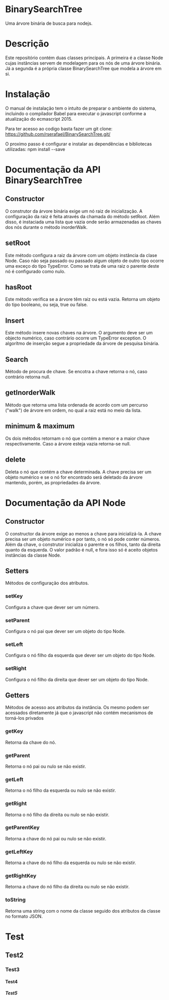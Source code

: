 # BinarySearchTree
Uma árvore binária de busca para nodejs.

# Descrição 
  Este repositório contém duas classes principais. A primeira é a classe Node cujas instâncias servem de modelagem para os nós de uma árvore binária. Já a segunda é a própria classe BinarySearchTree que modela a árvore em si.
  
# Instalação 

 O manual de instalação tem o intuito de preparar o ambiente do sistema, incluindo o compilador Babel para executar o javascript conforme a atualização do ecmascript 2015.

Para ter acesso ao codigo basta fazer um git clone: 
	https://github.com/rserafael/BinarySearchTree.git/
  
O proximo passo é configurar e instalar as dependências e bibliotecas utilizadas:
   npm install --save

# Documentação da API BinarySearchTree

## Constructor
  
  O construtor da árvore binária exige um nó raiz de inicialização. A configuração da raiz é feita através da chamada do método setRoot.
  Além disso, é instaciada uma lista que vazia onde serão armazenadas as chaves dos nós durante o método inorderWalk.

## setRoot

  Este método configura a raiz da árvore com um objeto instância da clase Node. Caso não seja passado ou passado algum objeto de outro tipo ocorre uma exceço do tipo TypeError.
  Como se trata de uma raiz o parente deste nó é configurado como nulo.
 
## hasRoot

  Este método verifica se a árvore têm raiz ou está vazia. Retorna um objeto do tipo booleano, ou seja, true ou false.
  
## Insert

  Este método insere novas chaves na árvore. O argumento deve ser um objecto numérico, caso contrário ocorre um TypeError exception. O algorítmo de inserção segue a propriedade da árvore de pesquisa binária.
 
## Search

  Método de procura de chave. Se encotra a chave retorna o nó, caso contrário retorna null.
 
 
## getInorderWalk

  Método que retorna uma lista ordenada de acordo com um percurso ("walk") de árvore em ordem, no qual a raiz está no meio da lista.
 
## minimum & maximum
  Os dois métodos retornam o nó que contém a menor e a maior chave respectivamente. Caso a árvore esteja vazia retorna-se null.
  
## delete
  Deleta o nó que contém a chave determinada. A chave precisa ser um objeto numérico e se o nó for encontrado será deletado da árvore mantendo, porém, as propriedades da árvore.
 

# Documentação da API Node

## Constructor
  O constructor da árvore exige ao menos a chave para inicializá-la. A chave precisa ser um objeto numérico e por tanto, o nó só pode conter números.
  Além da chave, o construtor inicializa o parente e os filhos, tanto da direita quanto da esquerda. O valor padrão é null, e fora isso só é aceito objetos instâncias da classe Node.
  
## Setters
  Métodos de configuração dos atributos.
  
### setKey
  Configura a chave que dever ser um número.
  
### setParent
  Configura o nó pai que dever ser um objeto do tipo Node.
  
### setLeft
  Configura o nó filho da esquerda que dever ser um objeto do tipo Node.
  
### setRight
  Configura o nó filho da direita que dever ser um objeto do tipo Node.
	
## Getters
  Métodos de acesso aos atributos da instância. Os mesmo podem ser acessados diretamente já que o javascript não contém mecanismos de torná-los privados
  
### getKey
  Retorna da chave do nó.
  
### getParent
  Retorna o nó pai ou nulo se não existir.
  
### getLeft
  Retorna o nó filho da esquerda ou nulo se não existir.
 
### getRight
  Retorna o nó filho da direita ou nulo se não existir.

### getParentKey 
  Retorna a chave do nó pai ou nulo se não existir.
  
### getLeftKey
  Retorna a chave do nó filho da esquerda ou nulo se não existir.
  
### getRightKey
  Retorna a chave do nó filho da direita ou nulo se não existir.
  
### toString
  Retorna uma string com o nome da classe seguido dos atributos da classe no formato JSON. 
  
# Test
## Test2
### Test3
#### Test4
##### Test5
